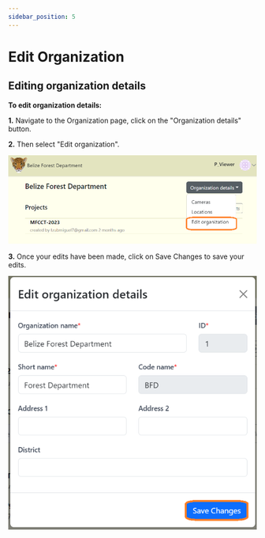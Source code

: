 ```yaml
---
sidebar_position: 5
---
```


# Edit Organization


## Editing organization details


**To edit organization details:**

**1.** Navigate to the Organization page, click on the "Organization details" button.

**2.** Then select "Edit organization".

![](../getting-started-images/organization-page/edit-org-nav.png)

**3.** Once your edits have been made, click on Save Changes to save your edits.

![](../getting-started-images/organization-page/edit-org.png)

